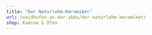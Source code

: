 ```yaml
---
title: "Der Naturlehm-Keramiker"
url: /waidhofen-an-der-ybbs/der-naturlehm-keramiker/
shop: Kamine & Öfen
---
```


